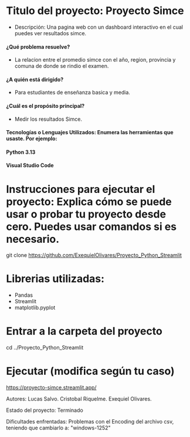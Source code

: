 # Titulo del proyecto: Proyecto Simce
* Descripción: Una pagina web con un dashboard interactivo en el cual puedes ver resultados simce.
#### ¿Qué problema resuelve?
* La relacion entre el promedio simce con el año, region, provincia y comuna de donde se rindio el examen.
#### ¿A quién está dirigido?
* Para estudiantes de enseñanza basica y media.
#### ¿Cuál es el propósito principal?
* Medir los resultados Simce.
#### Tecnologías o Lenguajes Utilizados: Enumera las herramientas que usaste. Por ejemplo:
#### Python 3.13
#### Visual Studio Code

# Instrucciones para ejecutar el proyecto: Explica cómo se puede usar o probar tu proyecto desde cero. Puedes usar comandos si es necesario.
git clone https://github.com/ExequielOlivares/Proyecto_Python_Streamlit

# Librerias utilizadas:
* Pandas
* Streamlit
* matplotlib.pyplot

# Entrar a la carpeta del proyecto
cd ../Proyecto_Python_Streamlit

# Ejecutar (modifica según tu caso)
https://proyecto-simce.streamlit.app/

Autores:
Lucas Salvo.
Cristobal Riquelme.
Exequiel Olivares.

Estado del proyecto: Terminado

Dificultades enfrentadas:
Problemas con el Encoding del archivo csv, teniendo que cambiarlo a: "windows-1252"